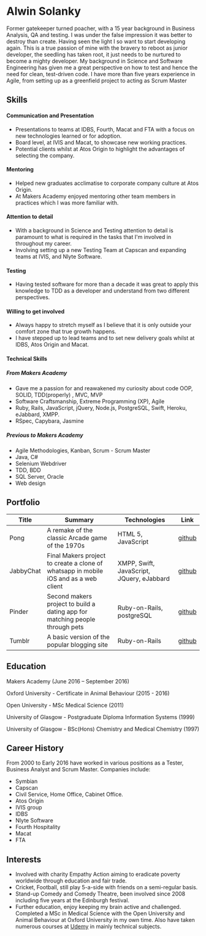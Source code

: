 # Alwin Solanky

Former gatekeeper turned poacher, with a 15 year background in Business Analysis, QA and testing. I was under the false impression it was better to destroy than create.  Having seen the light I so want to start developing again. This is a true passion of mine with the bravery to reboot as junior developer, the seedling has taken root, it just needs to be nurtured to become a mighty developer. My background in Science and Software Engineering has given me a great perspective on how to test and hence the need for clean, test-driven code. I have more than five years experience in Agile, from setting up as a greenfield project to acting as Scrum Master

## Skills

#### Communication and Presentation
  * Presentations to teams at IDBS, Fourth, Macat and FTA with a focus on new technologies learned or for adoption.
  * Board level, at IVIS and Macat, to showcase new working practices.  
  * Potential clients whilst at Atos Origin to highlight the advantages of selecting the company.

#### Mentoring
  * Helped new graduates acclimatise to corporate company culture at Atos Origin.
  * At Makers Academy enjoyed mentoring other team members in practices which I was more familiar with.

#### Attention to detail
  * With a background in Science and Testing attention to detail is paramount to what is required in the tasks that I'm involved in throughout my career.  
  * Involving setting up a new Testing Team at Capscan and expanding teams at IVIS, and Nlyte Software.

#### Testing
  * Having tested software for more than a decade it was great to apply this knowledge to TDD as a developer and understand from two different perspectives.

#### Willing to get involved
  * Always happy to stretch myself as I believe that it is only outside your comfort zone that true growth happens.  
  * I have stepped up to lead teams and to set new delivery goals whilst at IDBS, Atos Origin and Macat.

#### Technical Skills

##### From Makers Academy
* Gave me a passion for and reawakened  my curiosity about code
OOP, SOLID, TDD(properly) , MVC, MVP
* Software Craftsmanship, Extreme Programming (XP), Agile
* Ruby, Rails, JavaScript, jQuery, Node.js, PostgreSQL, Swift, Heroku, eJabbard, XMPP.
* RSpec, Capybara, Jasmine

##### Previous to Makers Academy
* Agile Methodologies, Kanban, Scrum - Scrum Master
* Java, C#
* Selenium Webdriver
* TDD, BDD
* SQL Server, Oracle
* Web design

## Portfolio

| Title | Summary | Technologies | Link |
|----|-----|-----|----|
| Pong | A remake of the classic Arcade game of the 1970s| HTML 5, JavaScript| [github](https://github.com/alwinruby/Pong)|
|JabbyChat| Final Makers project to create a clone of whatsapp in mobile iOS and as a web client| XMPP, Swift, JavaScript, JQuery, eJabbard| [github](https://github.com/WhatsApe)|
|Pinder|Second makers project to build a dating app for matching people through pets |Ruby-on-Rails, postgreSQL |[github](https://github.com/alwinruby/pinder)|
|Tumblr|A basic version of the popular blogging site |Ruby-on-Rails |[github](https://github.com/alwinruby/RailsProjects/tree/master/TumblrApp)|


## Education
Makers Academy (June 2016 – September 2016)

Oxford University - Certificate in Animal Behaviour (2015 - 2016)

Open University - MSc Medical Science (2011)

University of Glasgow - Postgraduate Diploma Information Systems (1999)

University of Glasgow - BSc(Hons) Chemistry and Medical Chemistry (1997)


## Career History

From 2000 to Early 2016 have worked in various positions as a Tester, Business Analyst and Scrum Master. Companies include:

* Symbian
* Capscan
* Civil Service, Home Office, Cabinet Office.
* Atos Origin
* IVIS group
* IDBS
* Nlyte Software
* Fourth Hospitality
* Macat
* FTA


## Interests

* Involved with charity Empathy Action aiming to eradicate poverty worldwide through education and fair trade.
* Cricket, Football, still play 5-a-side with friends on a semi-regular basis.  
* Stand-up Comedy and Comedy Theatre, been involved since 2008 including five years at the Edinburgh festival.
* Further education, enjoy keeping my brain active and challenged.  Completed a MSc in Medical Science with the Open University and Animal Behaviour at Oxford University in my own time.  Also have taken numerous courses at [Udemy](https://www.udemy.com/courses/) in mainly technical subjects.
